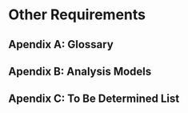 Other Requirements
==================
           
Apendix A: Glossary
-------------------
                   
                   
Apendix B: Analysis Models
--------------------------
                   
                   
Apendix C: To Be Determined List
--------------------------------
                   
                   
                   
                   
                   
                   
                   
